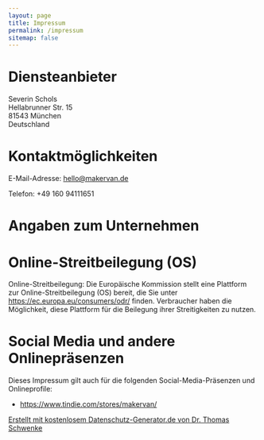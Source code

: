 ```yaml
---
layout: page
title: Impressum
permalink: /impressum
sitemap: false
---
```

# Diensteanbieter

Severin Schols \
Hellabrunner Str. 15 \
81543 München \
Deutschland

# Kontaktmöglichkeiten

E-Mail-Adresse: hello@makervan.de

Telefon: +49 160 94111651

# Angaben zum Unternehmen
# Online-Streitbeilegung (OS)

Online-Streitbeilegung: Die Europäische Kommission stellt eine Plattform zur Online-Streitbeilegung (OS) bereit, die Sie unter https://ec.europa.eu/consumers/odr/ finden. Verbraucher haben die Möglichkeit, diese Plattform für die Beilegung ihrer Streitigkeiten zu nutzen.

# Social Media und andere Onlinepräsenzen
Dieses Impressum gilt auch für die folgenden Social-Media-Präsenzen und Onlineprofile:
* https://www.tindie.com/stores/makervan/

[Erstellt mit kostenlosem Datenschutz-Generator.de von Dr. Thomas Schwenke](https://datenschutz-generator.de/?l=de)
